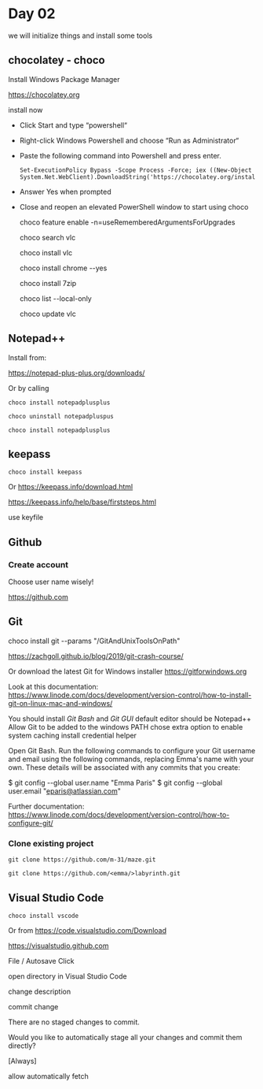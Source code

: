 # Day 02

we will initialize things and install some tools

## chocolatey - choco

Install Windows Package Manager

https://chocolatey.org

install now

- Click Start and type “powershell“
- Right-click Windows Powershell and choose “Run as Administrator“
- Paste the following command into Powershell and press enter.
  
      Set-ExecutionPolicy Bypass -Scope Process -Force; iex ((New-Object System.Net.WebClient).DownloadString('https://chocolatey.org/install.ps1'))

- Answer Yes when prompted
- Close and reopen an elevated PowerShell window to start using choco

    choco feature enable -n=useRememberedArgumentsForUpgrades
    
    choco search vlc
    
    choco install vlc
    
    choco install chrome --yes
    
    choco install 7zip
    
    choco list --local-only
    
    choco update vlc


## Notepad++

Install from:

https://notepad-plus-plus.org/downloads/

Or by calling

    choco install notepadplusplus
    
    choco uninstall notepadpluspus

    choco install notepadplusplus
 

## keepass

    choco install keepass

Or https://keepass.info/download.html

https://keepass.info/help/base/firststeps.html

use keyfile


## Github

### Create account

Choose user name wisely!

https://github.com


## Git

   choco install git --params "/GitAndUnixToolsOnPath"

https://zachgoll.github.io/blog/2019/git-crash-course/

Or download the latest Git for Windows installer https://gitforwindows.org

Look at this documentation:
https://www.linode.com/docs/development/version-control/how-to-install-git-on-linux-mac-and-windows/

You should install _Git Bash_ and _Git GUI_ 
default editor should be Notepad++
Allow Git to be added to the windows PATH
chose extra option to enable system caching
install credential helper



Open Git Bash.
Run the following commands to configure your Git username and email using the following commands, replacing Emma's name
with your own. These details will be associated with any commits that you create:


$ git config --global user.name "Emma Paris"
$ git config --global user.email "eparis@atlassian.com"

Further documentation: 
https://www.linode.com/docs/development/version-control/how-to-configure-git/


### Clone existing project

    git clone https://github.com/m-31/maze.git

    git clone https://github.com/<emma/>labyrinth.git



## Visual Studio Code

    choco install vscode

Or from https://code.visualstudio.com/Download

https://visualstudio.github.com

File / Autosave Click

open directory in Visual Studio Code

change description

commit change

There are no staged changes to commit.

Would you like to automatically stage all your changes and commit them directly?

[Always]

allow automatically fetch


